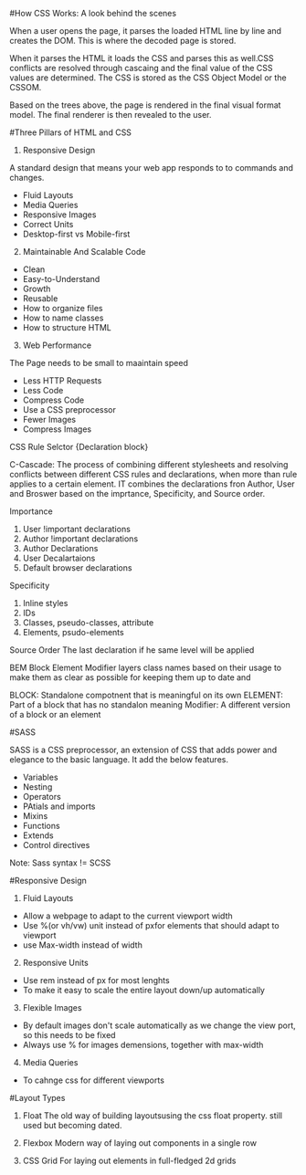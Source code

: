 #How CSS Works: A look behind the scenes

When a user opens the page, it parses the loaded HTML line by line and creates the DOM. This is where the decoded page is stored.

When it parses the HTML it loads the CSS and parses this as well.CSS conflicts are resolved through cascaing and the final value of the CSS values are determined. The CSS is stored as the CSS Object Model or the CSSOM.

Based on the trees above, the page is rendered in the final visual format model. The final renderer is then revealed to the user.

#Three Pillars of HTML and CSS

1. Responsive Design

A standard design that means your web app responds to to commands and changes.
* Fluid Layouts
* Media Queries
* Responsive Images
* Correct Units
* Desktop-first vs Mobile-first

2. Maintainable And Scalable Code
* Clean
* Easy-to-Understand
* Growth
* Reusable
* How to organize files
* How to name classes
* How to structure HTML

3. Web Performance

The Page needs to be small to maaintain speed
* Less HTTP Requests
* Less Code
* Compress Code
* Use a CSS preprocessor
* Fewer Images
* Compress Images

CSS Rule
Selctor {Declaration block}

C-Cascade: The process of combining different stylesheets and resolving conflicts between different CSS rules and declarations, when more than rule applies to a certain element. IT combines the declarations fron Author, User and Broswer based on the imprtance, Specificity, and Source order.

Importance
1. User !important declarations
2. Author !important declarations
3. Author Declarations
4. User Decalartaions
5. Default browser declarations

Specificity
1. Inline styles
2. IDs
3. Classes, pseudo-classes, attribute
4. Elements, psudo-elements

Source Order
The last declaration if he same level will be applied

BEM
Block Element Modifier layers class names based on their usage to make them as clear as possible for keeping them up to date and

BLOCK: Standalone compotnent that is meaningful on its own
ELEMENT: Part of a block that has no standalon meaning
Modifier: A different version of a block or an element

#SASS

SASS is a CSS preprocessor, an extension of CSS that adds power and elegance to the basic language. It add the below features.

* Variables
* Nesting
* Operators
* PAtials and imports
* Mixins
* Functions
* Extends
* Control directives

Note: Sass syntax != SCSS

#Responsive Design

1. Fluid Layouts
* Allow a webpage to adapt to the current viewport width
* Use %(or vh/vw) unit instead of pxfor elements that should adapt to viewport
* use Max-width instead of width

2. Responsive Units
* Use rem instead of px for most lenghts
* To make it easy to scale the entire layout down/up automatically 

3. Flexible Images
* By default images don't scale automatically as we change the view port, so this needs to be fixed
* Always use % for images demensions, together with max-width 

4. Media Queries
* To cahnge css for different viewports

#Layout Types

1. Float
The old way of building layoutsusing the css float property. still used but becoming dated.

2. Flexbox
Modern way of laying out components in a single row

3. CSS Grid
For laying out elements in full-fledged 2d grids
